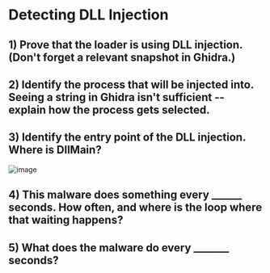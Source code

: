 # Detecting DLL Injection 

## 1) Prove that the loader is using DLL injection. (Don't forget a relevant snapshot in Ghidra.)


## 2) Identify the process that will be injected into. Seeing a string in Ghidra isn't sufficient -- explain how the process gets selected.


## 3) Identify the entry point of the DLL injection. Where is DllMain?
![image](https://user-images.githubusercontent.com/89425242/233480263-f81e35df-0799-4998-b10e-b54e719e330a.png)


## 4) This malware does something every ______ seconds. How often, and where is the loop where that waiting happens?


## 5) What does the malware do every _______ seconds?

